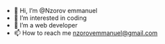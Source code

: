 - 👋 Hi, I’m @Nzorov emmanuel
- 👀 I’m interested in coding
- 🌱 I’m a web developer 
- 📫 How to reach me nzorovemmanuel@gmail.com

<!---
Nzorovemmy/Nzorovemmy is a ✨ special ✨ repository because its `README.md` (this file) appears on your GitHub profile.
You can click the Preview link to take a look at your changes.
--->
